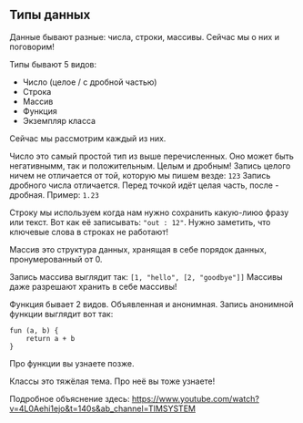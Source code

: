 ## Типы данных

Данные бывают разные: числа, строки, массивы. Сейчас мы о них и поговорим!

Типы бывают 5 видов:
  * Число (целое / с дробной частью)
  * Строка
  * Массив
  * Функция
  * Экземпляр класса

Сейчас мы рассмотрим каждый из них.

Число это самый простой тип из выше перечисленных. Оно может быть негативнымм, так и положительным. Целым и дробным!
Запись целого ничем не отличается от той, которую мы пишем везде: `123`
Запись дробного числа отличается. Перед точкой идёт целая часть, после - дробная. Пример: `1.23`

Строку мы используем когда нам нужно сохранить какую-лиюо фразу или текст.
Вот как её записывать: `"out : 12"`. Нужно заметить, что ключевые слова в строках не работают!

Массив это структура данных, хранящая в себе порядок данных, пронумерованный от 0.

Запись массива выглядит так: `[1, "hello", [2, "goodbye"]]`
Массивы даже разрешают хранить в себе массивы!

Функция бывает 2 видов. Объявленная и анонимная. Запись анонимной функции выглядит вот так:
```
fun (a, b) {
    return a + b
}
```
Про функции вы узнаете позже.

Классы это тяжёлая тема. Про неё вы тоже узнаете!

Подробное объяснение здесь:
https://www.youtube.com/watch?v=4L0Aehi1ejo&t=140s&ab_channel=TIMSYSTEM

